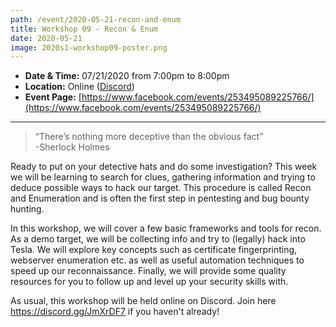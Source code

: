 ```yaml
---
path: /event/2020-05-21-recon-and-enum
title: Workshop 09 - Recon & Enum
date: 2020-05-21
image: 2020s1-workshop09-poster.png
---
```


- **Date & Time:** 07/21/2020 from 7:00pm to 8:00pm
- **Location:** Online ([Discord](https://discord.gg/JmXrDF7))
- **Event Page:** [https://www.facebook.com/events/253495089225766/](https://www.facebook.com/events/253495089225766/)

---

> “There’s nothing more deceptive than the obvious fact”  
> 			-Sherlock Holmes  

Ready to put on your detective hats and do some investigation? This week we will be learning to search for clues, gathering information and trying to deduce possible ways to hack our target. This procedure is called Recon and Enumeration and is often the first step in pentesting and bug bounty hunting.

In this workshop, we will cover a few basic frameworks and tools for recon. As a demo target, we will be collecting info and try to (legally) hack into Tesla. We will explore key concepts such as certificate fingerprinting, webserver enumeration etc. as well as useful automation techniques to speed up our reconnaissance. Finally, we will provide some quality resources for you to follow up and level up your security skills with.

As usual, this workshop will be held online on Discord. Join here https://discord.gg/JmXrDF7 if you haven't already!
